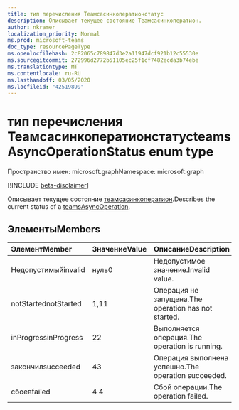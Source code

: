 ```yaml
---
title: тип перечисления Теамсасинкоператионстатус
description: Описывает текущее состояние Теамсасинкоператион.
author: nkramer
localization_priority: Normal
ms.prod: microsoft-teams
doc_type: resourcePageType
ms.openlocfilehash: 2c82065c789847d3e2a11947dcf921b12c55530e
ms.sourcegitcommit: 272996d2772b51105ec25f1cf7482ecda3b74ebe
ms.translationtype: MT
ms.contentlocale: ru-RU
ms.lasthandoff: 03/05/2020
ms.locfileid: "42519899"
---
```

# <a name="teamsasyncoperationstatus-enum-type"></a><span data-ttu-id="9f452-103">тип перечисления Теамсасинкоператионстатус</span><span class="sxs-lookup"><span data-stu-id="9f452-103">teamsAsyncOperationStatus enum type</span></span>

<span data-ttu-id="9f452-104">Пространство имен: microsoft.graph</span><span class="sxs-lookup"><span data-stu-id="9f452-104">Namespace: microsoft.graph</span></span>

[!INCLUDE [beta-disclaimer](../../includes/beta-disclaimer.md)]

<span data-ttu-id="9f452-105">Описывает текущее состояние [теамсасинкоператион](teamsasyncoperation.md).</span><span class="sxs-lookup"><span data-stu-id="9f452-105">Describes the current status of a [teamsAsyncOperation](teamsasyncoperation.md).</span></span>

## <a name="members"></a><span data-ttu-id="9f452-106">Элементы</span><span class="sxs-lookup"><span data-stu-id="9f452-106">Members</span></span>

| <span data-ttu-id="9f452-107">Элемент</span><span class="sxs-lookup"><span data-stu-id="9f452-107">Member</span></span> | <span data-ttu-id="9f452-108">Значение</span><span class="sxs-lookup"><span data-stu-id="9f452-108">Value</span></span>| <span data-ttu-id="9f452-109">Описание</span><span class="sxs-lookup"><span data-stu-id="9f452-109">Description</span></span> |
|:---------------|:--------|:----------|
|<span data-ttu-id="9f452-110">Недопустимый</span><span class="sxs-lookup"><span data-stu-id="9f452-110">invalid</span></span>|<span data-ttu-id="9f452-111">нуль</span><span class="sxs-lookup"><span data-stu-id="9f452-111">0</span></span>|<span data-ttu-id="9f452-112">Недопустимое значение.</span><span class="sxs-lookup"><span data-stu-id="9f452-112">Invalid value.</span></span>|
|<span data-ttu-id="9f452-113">notStarted</span><span class="sxs-lookup"><span data-stu-id="9f452-113">notStarted</span></span>|<span data-ttu-id="9f452-114">1,1</span><span class="sxs-lookup"><span data-stu-id="9f452-114">1</span></span>|<span data-ttu-id="9f452-115">Операция не запущена.</span><span class="sxs-lookup"><span data-stu-id="9f452-115">The operation has not started.</span></span>|
|<span data-ttu-id="9f452-116">inProgress</span><span class="sxs-lookup"><span data-stu-id="9f452-116">inProgress</span></span>|<span data-ttu-id="9f452-117">2</span><span class="sxs-lookup"><span data-stu-id="9f452-117">2</span></span>|<span data-ttu-id="9f452-118">Выполняется операция.</span><span class="sxs-lookup"><span data-stu-id="9f452-118">The operation is running.</span></span>|
|<span data-ttu-id="9f452-119">закончил</span><span class="sxs-lookup"><span data-stu-id="9f452-119">succeeded</span></span>|<span data-ttu-id="9f452-120">4</span><span class="sxs-lookup"><span data-stu-id="9f452-120">3</span></span>|<span data-ttu-id="9f452-121">Операция выполнена успешно.</span><span class="sxs-lookup"><span data-stu-id="9f452-121">The operation succeeded.</span></span>|
|<span data-ttu-id="9f452-122">сбоев</span><span class="sxs-lookup"><span data-stu-id="9f452-122">failed</span></span>|<span data-ttu-id="9f452-123">4 </span><span class="sxs-lookup"><span data-stu-id="9f452-123">4</span></span>|<span data-ttu-id="9f452-124">Сбой операции.</span><span class="sxs-lookup"><span data-stu-id="9f452-124">The operation failed.</span></span>|

